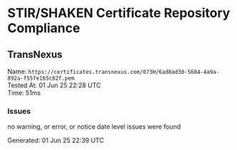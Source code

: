 # STIR/SHAKEN Certificate Repository Compliance

## TransNexus

Name: `https://certificates.transnexus.com/073H/6ad8ad30-5604-4a9a-892a-f55fe165c02f.pem`\
Tested At: 01 Jun 25 22:28 UTC\
Time: 51ms

### Issues

no warning, or error, or notice date level issues were found

Generated: 01 Jun 25 22:39 UTC